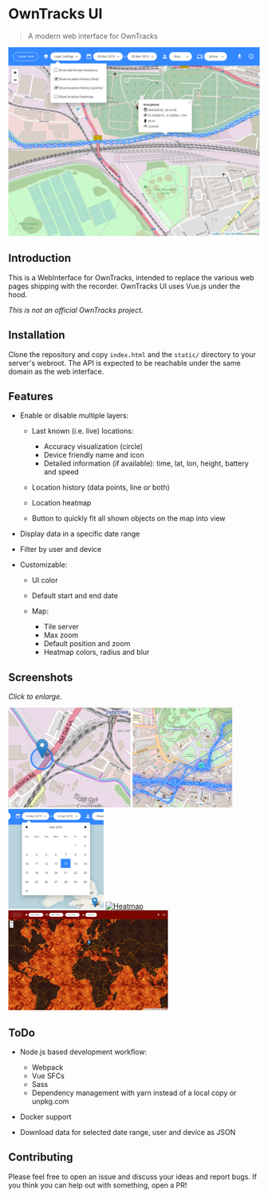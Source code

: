 # OwnTracks UI

> A modern web interface for OwnTracks

<p style="text-align: center;">
  <img src="docs/images/owntracks-ui.png" alt="Owntracks UI">
</p>

## Introduction

This is a WebInterface for OwnTracks, intended to replace the various web pages shipping with the recorder. OwnTracks UI uses Vue.js under the hood.

*This is not an official OwnTracks project.*

## Installation

Clone the repository and copy `index.html` and the `static/` directory to your server's webroot. The API is expected to be reachable under the same domain as the web interface.

## Features

- Enable or disable multiple layers:

  - Last known (i.e. live) locations:

    - Accuracy visualization (circle)
    - Device friendly name and icon
    - Detailed information (if available): time, lat, lon, height, battery and speed

  - Location history (data points, line or both)
  - Location heatmap
  - Button to quickly fit all shown objects on the map into view

- Display data in a specific date range
- Filter by user and device
- Customizable:

  - UI color
  - Default start and end date
  - Map:

    - Tile server
    - Max zoom
    - Default position and zoom
    - Heatmap colors, radius and blur

## Screenshots

_Click to enlarge._

<a href="docs/images/live.png" target="_blank"><img src="docs/images/live.png" alt="Live" height="200"></a>
<a href="docs/images/multiple.png" target="_blank"><img src="docs/images/multiple.png" alt="Multiple" height="200"></a>
<a href="docs/images/date-selection.png" target="_blank"><img src="docs/images/date-selection.png" alt="Date selection" height="200"></a>
<a href="docs/images/heatmap.png" target="_blank"><img src="docs/images/heatmap.png" alt="Heatmap" height="200"></a>
<a href="docs/images/customized.png" target="_blank"><img src="docs/images/customized.png" alt="Customized" height="200"></a>

## ToDo

- Node.js based development workflow:

  - Webpack
  - Vue SFCs
  - Sass
  - Dependency management with yarn instead of a local copy or unpkg.com

- Docker support
- Download data for selected date range, user and device as JSON

## Contributing

Please feel free to open an issue and discuss your ideas and report bugs. If you think you can help out with something, open a PR!
